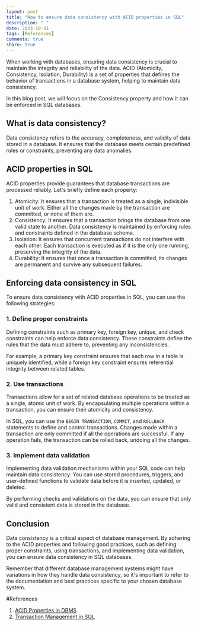 ```yaml
---
layout: post
title: "How to ensure data consistency with ACID properties in SQL"
description: " "
date: 2023-10-31
tags: [References]
comments: true
share: true
---
```


When working with databases, ensuring data consistency is crucial to maintain the integrity and reliability of the data. ACID (Atomicity, Consistency, Isolation, Durability) is a set of properties that defines the behavior of transactions in a database system, helping to maintain data consistency.

In this blog post, we will focus on the Consistency property and how it can be enforced in SQL databases.

## What is data consistency?

Data consistency refers to the accuracy, completeness, and validity of data stored in a database. It ensures that the database meets certain predefined rules or constraints, preventing any data anomalies.

## ACID properties in SQL

ACID properties provide guarantees that database transactions are processed reliably. Let's briefly define each property:

1. Atomicity:  It ensures that a transaction is treated as a single, indivisible unit of work. Either all the changes made by the transaction are committed, or none of them are.
2. Consistency: It ensures that a transaction brings the database from one valid state to another. Data consistency is maintained by enforcing rules and constraints defined in the database schema.
3. Isolation: It ensures that concurrent transactions do not interfere with each other. Each transaction is executed as if it is the only one running, preserving the integrity of the data.
4. Durability: It ensures that once a transaction is committed, its changes are permanent and survive any subsequent failures.

## Enforcing data consistency in SQL

To ensure data consistency with ACID properties in SQL, you can use the following strategies:

### 1. Define proper constraints

Defining constraints such as primary key, foreign key, unique, and check constraints can help enforce data consistency. These constraints define the rules that the data must adhere to, preventing any inconsistencies.

For example, a primary key constraint ensures that each row in a table is uniquely identified, while a foreign key constraint ensures referential integrity between related tables.

### 2. Use transactions

Transactions allow for a set of related database operations to be treated as a single, atomic unit of work. By encapsulating multiple operations within a transaction, you can ensure their atomicity and consistency.

In SQL, you can use the `BEGIN TRANSACTION`, `COMMIT`, and `ROLLBACK` statements to define and control transactions. Changes made within a transaction are only committed if all the operations are successful. If any operation fails, the transaction can be rolled back, undoing all the changes.

### 3. Implement data validation

Implementing data validation mechanisms within your SQL code can help maintain data consistency. You can use stored procedures, triggers, and user-defined functions to validate data before it is inserted, updated, or deleted.

By performing checks and validations on the data, you can ensure that only valid and consistent data is stored in the database.

## Conclusion

Data consistency is a critical aspect of database management. By adhering to the ACID properties and following good practices, such as defining proper constraints, using transactions, and implementing data validation, you can ensure data consistency in SQL databases.

Remember that different database management systems might have variations in how they handle data consistency, so it's important to refer to the documentation and best practices specific to your chosen database system.

#References
1. [ACID Properties in DBMS](https://www.geeksforgeeks.org/acid-properties-in-dbms/)
2. [Transaction Management in SQL](https://www.techopedia.com/definition/4709/transaction-sql)